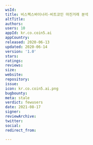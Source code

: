 ```yaml
---
wsId: 
title: 비스펙스바이너리-비트코인 마진거래 분석
altTitle: 
authors: 
users: 10
appId: kr.co.coin5.ai
appCountry: 
released: 2020-06-13
updated: 2020-06-14
version: '1.0'
stars: 
ratings: 
reviews: 
size: 
website: 
repository: 
issue: 
icon: kr.co.coin5.ai.png
bugbounty: 
meta: stale
verdict: fewusers
date: 2021-08-17
signer: 
reviewArchive: 
twitter: 
social: 
redirect_from: 

---
```


